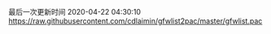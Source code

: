 最后一次更新时间 2020-04-22 04:30:10
https://raw.githubusercontent.com/cdlaimin/gfwlist2pac/master/gfwlist.pac

